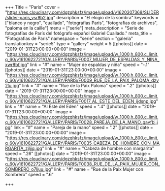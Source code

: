 +++
Title = "Paris"
cover = "https://res.cloudinary.com/dgzqhksfz/image/upload/v1620307368/SLIDER/slider-paris_ysr8b2.jpg"
description = "El elogio de la sombra"
keywords = ["blanco y negro", "cuallado", "fotografias Paris", "fotografias de archivos", "paloma en la caille"]
menu = ["serie"]
meta_description = "Serie de fotografías de París del fotógrafo español Gabriel Cuallado."
meta_title = "Fotografias de Paris"
namespace = "serie"
section = "galeria"
translationkey = "serie5"
type = "gallery"
weight = 5
[[photos]]
date = "2019-01-31T23:00:00+00:00"
image = "https://res.cloudinary.com/dgzqhksfz/image/upload/w_1000,h_800,c_limit,q_60/v1610622721/GALLERY/PARIS/F0007_MUJER_DE_ESPALDAS_Y_NINA_xwr8bf.jpg"
link = "#"
name = "Mujer de espaldas y niña"
speed = "-.1"
[[photos]]
date = "2019-01-31T23:00:00+00:00"
image = "https://res.cloudinary.com/dgzqhksfz/image/upload/w_1000,h_800,c_limit,q_60/v1610622721/GALLERY/PARIS/F0009_RUE_DE_LA_PAIX_PALOMA_dzv2lu.jpg"
link = "#"
name = "Rue de la Paix Paloma"
speed = ".2"
[[photos]]
date = "2019-01-31T23:00:00+00:00"
image = "https://res.cloudinary.com/dgzqhksfz/image/upload/w_1000,h_800,c_limit,q_60/v1610622721/GALLERY/PARIS/F0017_AL_ESTE_DEL_EDEN_ijdsnp.jpg"
link = "#"
name = "Al Este del Eden"
speed = ".4"
[[photos]]
date = "2019-01-31T23:00:00+00:00"
image = "https://res.cloudinary.com/dgzqhksfz/image/upload/w_1000,h_800,c_limit,q_60/v1610622721/GALLERY/PARIS/F0028_PAREJA_DE_LA_MANO_gavfbj.jpg"
link = "#"
name = "Pareja de la mano"
speed = ".2"
[[photos]]
date = "2019-01-31T23:00:00+00:00"
image = "https://res.cloudinary.com/dgzqhksfz/image/upload/w_1000,h_800,c_limit,q_60/v1610622721/GALLERY/PARIS/F0035_CABEZA_DE_HOMBRE_CON_MARGARITA_zjljjq.jpg"
link = "#"
name = "Cabeza de hombre con margarita"
speed = ".26"
[[photos]]
date = "2019-01-31T23:00:00+00:00"
image = "https://res.cloudinary.com/dgzqhksfz/image/upload/w_1000,h_800,c_limit,q_60/v1610622721/GALLERY/PARIS/F0038_RUE_DE_LA_PAIX_MUJER_CON_SOMBRERO_o7ljuu.jpg"
link = "#"
name = "Rue de la Paix Mujer con Sombrero"
speed = ".6"

+++
